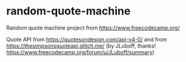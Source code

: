 # random-quote-machine
Random quote machine project from https://www.freecodecamp.org/

Quote API from https://quotesondesign.com/api-v4-0/ and from https://thesimpsonsquoteapi.glitch.me/ (by JLuboff, thanks! https://www.freecodecamp.org/forum/u/JLuboff/summary)
